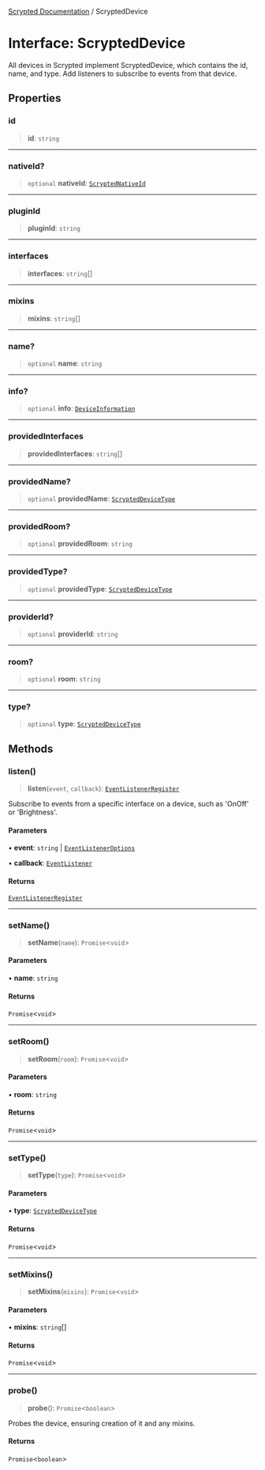 [Scrypted Documentation](../globals.md) / ScryptedDevice

# Interface: ScryptedDevice

All devices in Scrypted implement ScryptedDevice, which contains the id, name, and type. Add listeners to subscribe to events from that device.

## Properties

### id

> **id**: `string`

***

### nativeId?

> `optional` **nativeId**: [`ScryptedNativeId`](../type-aliases/ScryptedNativeId.md)

***

### pluginId

> **pluginId**: `string`

***

### interfaces

> **interfaces**: `string`[]

***

### mixins

> **mixins**: `string`[]

***

### name?

> `optional` **name**: `string`

***

### info?

> `optional` **info**: [`DeviceInformation`](DeviceInformation.md)

***

### providedInterfaces

> **providedInterfaces**: `string`[]

***

### providedName?

> `optional` **providedName**: [`ScryptedDeviceType`](../enumerations/ScryptedDeviceType.md)

***

### providedRoom?

> `optional` **providedRoom**: `string`

***

### providedType?

> `optional` **providedType**: [`ScryptedDeviceType`](../enumerations/ScryptedDeviceType.md)

***

### providerId?

> `optional` **providerId**: `string`

***

### room?

> `optional` **room**: `string`

***

### type?

> `optional` **type**: [`ScryptedDeviceType`](../enumerations/ScryptedDeviceType.md)

## Methods

### listen()

> **listen**(`event`, `callback`): [`EventListenerRegister`](EventListenerRegister.md)

Subscribe to events from a specific interface on a device, such as 'OnOff' or 'Brightness'.

#### Parameters

• **event**: `string` \| [`EventListenerOptions`](EventListenerOptions.md)

• **callback**: [`EventListener`](../type-aliases/EventListener.md)

#### Returns

[`EventListenerRegister`](EventListenerRegister.md)

***

### setName()

> **setName**(`name`): `Promise`\<`void`\>

#### Parameters

• **name**: `string`

#### Returns

`Promise`\<`void`\>

***

### setRoom()

> **setRoom**(`room`): `Promise`\<`void`\>

#### Parameters

• **room**: `string`

#### Returns

`Promise`\<`void`\>

***

### setType()

> **setType**(`type`): `Promise`\<`void`\>

#### Parameters

• **type**: [`ScryptedDeviceType`](../enumerations/ScryptedDeviceType.md)

#### Returns

`Promise`\<`void`\>

***

### setMixins()

> **setMixins**(`mixins`): `Promise`\<`void`\>

#### Parameters

• **mixins**: `string`[]

#### Returns

`Promise`\<`void`\>

***

### probe()

> **probe**(): `Promise`\<`boolean`\>

Probes the device, ensuring creation of it and any mixins.

#### Returns

`Promise`\<`boolean`\>
